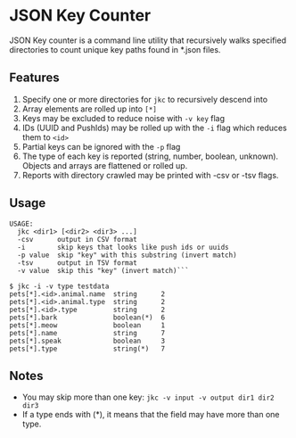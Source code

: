 # JSON Key Counter

JSON Key counter is a command line utility that recursively walks specified 
directories to count unique key paths found in *.json files.

## Features 

1. Specify one or more directories for `jkc` to recursively descend into
2. Array elements are rolled up into `[*]`
3. Keys may be excluded to reduce noise with `-v key` flag
4. IDs (UUID and PushIds) may be rolled up with the `-i` flag which reduces them to `<id>`
5. Partial keys can be ignored with the `-p` flag
6. The type of each key is reported (string, number, boolean, unknown).  Objects and arrays are flattened or rolled up. 
7. Reports with directory crawled may be printed with -csv or -tsv flags.

## Usage 

```
USAGE:
  jkc <dir1> [<dir2> <dir3> ...]
  -csv      output in CSV format
  -i        skip keys that looks like push ids or uuids
  -p value  skip "key" with this substring (invert match)
  -tsv      output in TSV format
  -v value  skip this "key" (invert match)```
```

```
$ jkc -i -v type testdata
pets[*].<id>.animal.name  string      2
pets[*].<id>.animal.type  string      2
pets[*].<id>.type         string      2
pets[*].bark              boolean(*)  6
pets[*].meow              boolean     1
pets[*].name              string      7
pets[*].speak             boolean     3
pets[*].type              string(*)   7

```

## Notes

* You may skip more than one key: `jkc -v input -v output dir1 dir2 dir3`
* If a type ends with (*), it means that the field may have more than one type.
